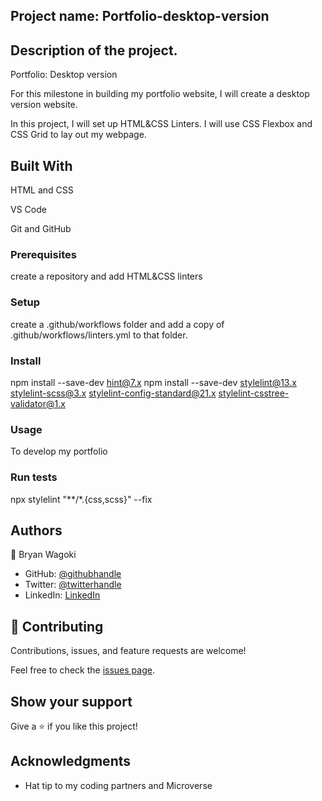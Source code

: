 ## Project name: Portfolio-desktop-version

## Description of the project.
Portfolio: Desktop version

For this milestone in building my portfolio website, I will create a desktop version website.

In this project, I will set up HTML&CSS Linters.
I will use CSS Flexbox and CSS Grid to lay out my webpage. 

## Built With

HTML and CSS

VS Code

Git and GitHub

### Prerequisites
create a repository and add HTML&CSS linters

### Setup
create a .github/workflows folder and add a copy of .github/workflows/linters.yml to that folder.

### Install
npm install --save-dev hint@7.x
npm install --save-dev stylelint@13.x stylelint-scss@3.x stylelint-config-standard@21.x stylelint-csstree-validator@1.x

### Usage
To develop my portfolio

### Run tests

npx stylelint "**/*.{css,scss}" --fix


## Authors

👤 Bryan Wagoki

- GitHub: [@githubhandle](https://github.com/PeacefulWiser)
- Twitter: [@twitterhandle](https://twitter.com/@BryanWagoki)
- LinkedIn: [LinkedIn](https://www.linkedin.com/in/bryan-wagoki-25003b24a)

## 🤝 Contributing

Contributions, issues, and feature requests are welcome!

Feel free to check the [issues page](https://github.com/PeacefulWiser/Portfolio-desktop-version/issues).

## Show your support

Give a ⭐️ if you like this project!

## Acknowledgments

- Hat tip to my coding partners and Microverse




